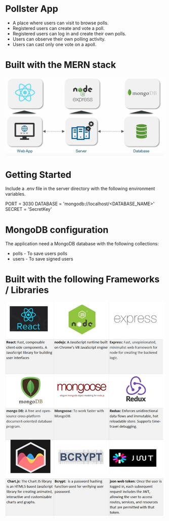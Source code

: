 # Pollster App 
- A place where users can visit to browse polls.
- Registered users can create and vote a poll. 
- Registered users can log in and create their own polls. 
- Users can observe their own polling activity.
- Users can cast only one vote on a apoll.

# Built with the MERN stack
![Overview](https://raw.githubusercontent.com/radhikabgupta/ReadMeInfoProj2/master/assets/mern_01.jpg)

# Getting Started
Include a .env file in the server directory with the following environment variables.

PORT = 3030
DATABASE = 'mongodb://localhost/<DATABASE_NAME>'
SECRET = 'SecretKey'

# MongoDB configuration
The application need a MongoDB database with the following collections:

- polls - To save users polls
- users - To save signed users


# Built with the following Frameworks / Libraries
![Technology](https://raw.githubusercontent.com/radhikabgupta/ReadMeInfoProj2/master/assets/mern_tech.jpg)


